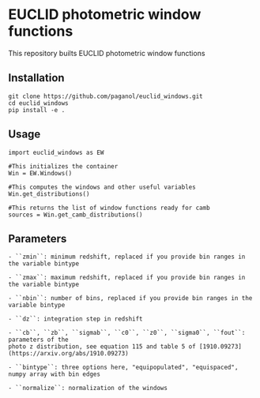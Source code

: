 # EUCLID photometric window functions 

This repository builts EUCLID photometric window functions

## Installation

```
git clone https://github.com/paganol/euclid_windows.git 
cd euclid_windows
pip install -e .
```

## Usage
```
import euclid_windows as EW

#This initializes the container 
Win = EW.Windows()

#This computes the windows and other useful variables
Win.get_distributions()

#This returns the list of window functions ready for camb
sources = Win.get_camb_distributions()
```

## Parameters

    - ``zmin``: minimum redshift, replaced if you provide bin ranges in the variable bintype

    - ``zmax``: maximum redshift, replaced if you provide bin ranges in the variable bintype

    - ``nbin``: number of bins, replaced if you provide bin ranges in the variable bintype

    - ``dz``: integration step in redshift

    - ``cb``, ``zb``, ``sigmab``, ``c0``, ``z0``, ``sigma0``, ``fout``: parameters of the 
    photo z distribution, see equation 115 and table 5 of [1910.09273](https://arxiv.org/abs/1910.09273)

    - ``bintype``: three options here, "equipopulated", "equispaced", numpy array with bin edges 

    - ``normalize``: normalization of the windows 
